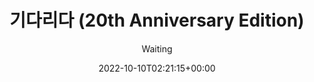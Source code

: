 ---
title: "기다리다 (20th Anniversary Edition)"
subtitle: "Waiting"
description: "數位單曲"
icon: "library_music"
weight: 58000000
date: 2022-10-10T02:21:15+00:00
lastmod: 2022-10-10T02:21:15+00:00
draft: false
images: []
---